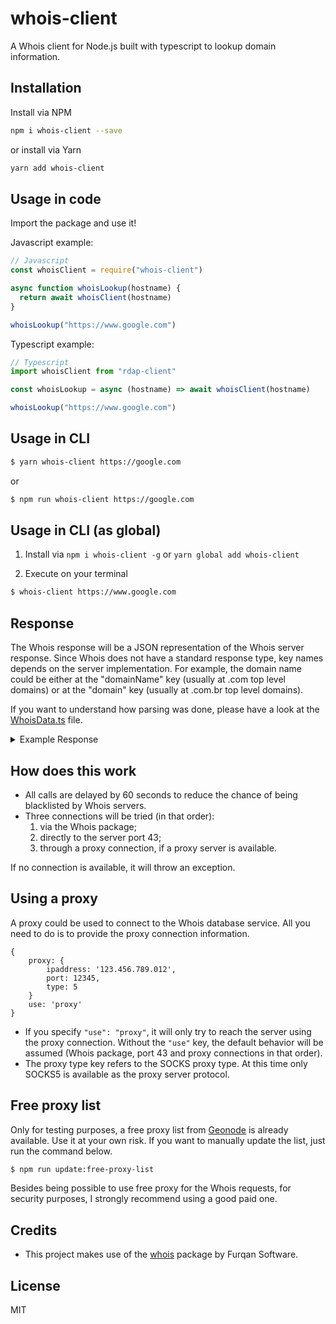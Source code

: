 # whois-client

A Whois client for Node.js built with typescript to lookup domain information.

## Installation

Install via NPM

```bash
npm i whois-client --save
```

or install via Yarn
```bash
yarn add whois-client
```

## Usage in code

Import the package and use it!

Javascript example:
```javascript
// Javascript
const whoisClient = require("whois-client")

async function whoisLookup(hostname) {
  return await whoisClient(hostname)
}

whoisLookup("https://www.google.com")
```

Typescript example:
```typescript
// Typescript
import whoisClient from "rdap-client"

const whoisLookup = async (hostname) => await whoisClient(hostname)

whoisLookup("https://www.google.com")
```

## Usage in CLI

```bash
$ yarn whois-client https://google.com
```
or
```bash
$ npm run whois-client https://google.com
```


## Usage in CLI (as global)

1. Install via `npm i whois-client -g` or `yarn global add whois-client`

2. Execute on your terminal

```bash
$ whois-client https://www.google.com
```

## Response

The Whois response will be a JSON representation of the Whois server response. Since Whois does not have a standard response type, key names depends on the server implementation.
For example, the domain name could be either at the "domainName" key (usually at .com top level domains) or at the "domain" key (usually at .com.br top level domains).

If you want to understand how parsing was done, please have a look at the [WhoisData.ts](https://github.com/mwguerra/whois-client/blob/master/src/libraries/WhoisData.ts) file.

<details>
<summary>Example Response</summary>
<p>

```jsonc
{
  domainName: 'GOOGLE.COM',
  registryDomainId: '2138514_DOMAIN_COM-VRSN',
  registrarWhoisServer: 'whois.markmonitor.com',
  registrarUrl: 'http://www.markmonitor.com',
  updatedDate: '2019-09-09T15:39:04Z',
  creationDate: '1997-09-15T04:00:00Z',
  registryExpiryDate: '2028-09-14T04:00:00Z',
  registrar: 'MarkMonitor Inc.',
  registrarIanaId: '292',
  registrarAbuseContactEmail: 'abusecomplaints@markmonitor.com',
  registrarAbuseContactPhone: '+1.2086851750',
  domainStatus: 'clientDeleteProhibited https://icann.org/epp#clientDeleteProhibited clientTransferProhibited https://icann.org/epp#clientTransferProhibited clientUpdateProhibited https://icann.org/epp#clientUpdateProhibited serverDeleteProhibited https://icann.org/epp#serverDeleteProhibited serverTransferProhibited https://icann.org/epp#serverTransferProhibited serverUpdateProhibited https://icann.org/epp#serverUpdateProhibited',
  nameServer: 'NS1.GOOGLE.COM NS2.GOOGLE.COM NS3.GOOGLE.COM NS4.GOOGLE.COM',
  dnssec: 'unsigned',
  urlOfTheIcannWhoisInaccuracyComplaintForm: 'https://www.icann.org/wicf/',
  lastUpdateOfWhoisDatabase: '2023-03-01T03:59:58Z',
  notice: 'The expiration date displayed in this record is the date the',
  termsOfUse: 'You are not authorized to access or query our Whois',
  byTheFollowingTermsOfUse: 'You agree that you may use this Data only',
  to: '(1) allow, enable, or otherwise support the transmission of mass'
}
```

</p>
</details>

## How does this work

* All calls are delayed by 60 seconds to reduce the chance of being blacklisted by Whois servers.
* Three connections will be tried (in that order):
  1. via the Whois package;
  2. directly to the server port 43;
  3. through a proxy connection, if a proxy server is available.

If no connection is available, it will throw an exception.

## Using a proxy

A proxy could be used to connect to the Whois database service. All you need to do is to provide the proxy connection information.

```jsonc
{
    proxy: {
        ipaddress: '123.456.789.012',
        port: 12345,
        type: 5
    }
    use: 'proxy'
}
```

* If you specify ```"use": "proxy"```, it will only try to reach the server using the proxy connection. Without the ```"use"``` key, the default behavior will be assumed (Whois package, port 43 and proxy connections in that order).
* The proxy type key refers to the SOCKS proxy type. At this time only SOCKS5 is available as the proxy server protocol.

## Free proxy list

Only for testing purposes, a free proxy list from [Geonode](https://geonode.com/free-proxy-list) is already available. Use it at your own risk. If you want to manually update the list, just run the command below.

```bash
$ npm run update:free-proxy-list
```

Besides being possible to use free proxy for the Whois requests, for security purposes, I strongly recommend using a good paid one.

## Credits

* This project makes use of the [whois](https://github.com/FurqanSoftware/node-whois) package by Furqan Software.

## License

MIT
